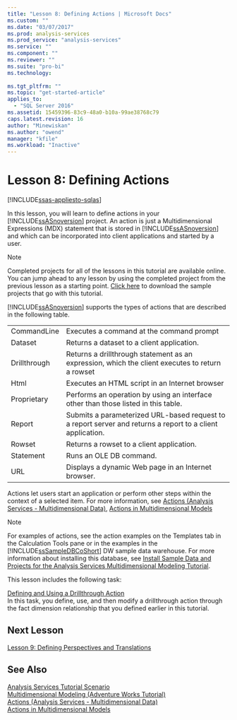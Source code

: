 ```yaml
---
title: "Lesson 8: Defining Actions | Microsoft Docs"
ms.custom: ""
ms.date: "03/07/2017"
ms.prod: analysis-services
ms.prod_service: "analysis-services"
ms.service: ""
ms.component: ""
ms.reviewer: ""
ms.suite: "pro-bi"
ms.technology: 
  
ms.tgt_pltfrm: ""
ms.topic: "get-started-article"
applies_to: 
  - "SQL Server 2016"
ms.assetid: 15459396-83c9-48a0-b10a-99ae38768c79
caps.latest.revision: 16
author: "Minewiskan"
ms.author: "owend"
manager: "kfile"
ms.workload: "Inactive"
---
```

# Lesson 8: Defining Actions
[!INCLUDE[ssas-appliesto-sqlas](../includes/ssas-appliesto-sqlas.md)]

In this lesson, you will learn to define actions in your [!INCLUDE[ssASnoversion](../includes/ssasnoversion-md.md)] project. An action is just a Multidimensional Expressions (MDX) statement that is stored in [!INCLUDE[ssASnoversion](../includes/ssasnoversion-md.md)] and which can be incorporated into client applications and started by a user.  
  
> [!NOTE]  
> Completed projects for all of the lessons in this tutorial are available online. You can jump ahead to any lesson by using the completed project from the previous lesson as a starting point. [Click here](http://go.microsoft.com/fwlink/?LinkID=221866) to download the sample projects that go with this tutorial.  
  
[!INCLUDE[ssASnoversion](../includes/ssasnoversion-md.md)] supports the types of actions that are described in the following table.  
  
|||  
|-|-|  
|CommandLine|Executes a command at the command prompt|  
|Dataset|Returns a dataset to a client application.|  
|Drillthrough|Returns a drillthrough statement as an expression, which the client executes to return a rowset|  
|Html|Executes an HTML script in an Internet browser|  
|Proprietary|Performs an operation by using an interface other than those listed in this table.|  
|Report|Submits a parameterized URL-based request to a report server and returns a report to a client application.|  
|Rowset|Returns a rowset to a client application.|  
|Statement|Runs an OLE DB command.|  
|URL|Displays a dynamic Web page in an Internet browser.|  
  
Actions let users start an application or perform other steps within the context of a selected item. For more information, see [Actions &#40;Analysis Services - Multidimensional Data&#41;](../analysis-services/multidimensional-models/actions-analysis-services-multidimensional-data.md), [Actions in Multidimensional Models](../analysis-services/multidimensional-models/actions-in-multidimensional-models.md)  
  
> [!NOTE]  
> For examples of actions, see the action examples on the Templates tab in the Calculation Tools pane or in the examples in the [!INCLUDE[ssSampleDBCoShort](../includes/sssampledbcoshort-md.md)] DW sample data warehouse. For more information about installing this database, see [Install Sample Data and Projects for the Analysis Services Multidimensional Modeling Tutorial](../analysis-services/install-sample-data-and-projects.md).  
  
This lesson includes the following task:  
  
[Defining and Using a Drillthrough Action](../analysis-services/lesson-8-1-defining-and-using-a-drillthrough-action.md)  
In this task, you define, use, and then modify a drillthrough action through the fact dimension relationship that you defined earlier in this tutorial.  
  
## Next Lesson  
[Lesson 9: Defining Perspectives and Translations](../analysis-services/lesson-9-defining-perspectives-and-translations.md)  
  
## See Also  
[Analysis Services Tutorial Scenario](../analysis-services/analysis-services-tutorial-scenario.md)  
[Multidimensional Modeling &#40;Adventure Works Tutorial&#41;](../analysis-services/multidimensional-modeling-adventure-works-tutorial.md)  
[Actions &#40;Analysis Services - Multidimensional Data&#41;](../analysis-services/multidimensional-models/actions-analysis-services-multidimensional-data.md)  
[Actions in Multidimensional Models](../analysis-services/multidimensional-models/actions-in-multidimensional-models.md)  
  
  
  
